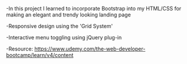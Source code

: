 
-In this project I learned to incorporate Bootstrap into my HTML/CSS for making an elegant and trendy looking landing page

-Responsive design using the 'Grid System'

-Interactive menu toggling using jQuery plug-in

-Resource: https://www.udemy.com/the-web-developer-bootcamp/learn/v4/content
